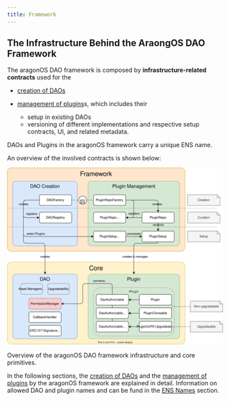 ```yaml
---
title: Framework
---
```


## The Infrastructure Behind the AraongOS DAO Framework

The aragonOS DAO framework is composed by **infrastructure-related contracts** used for the

- [creation of DAOs](01-dao-creation/index.md)
- [management of plugins](02-plugin-management/index.md)s, which includes their

  - setup in existing DAOs
  - versioning of different implementations and respective setup contracts, UI, and related metadata.

DAOs and Plugins in the aragonOS framework carry a unique ENS name.

An overview of the involved contracts is shown below:

<div class="center-column">

![](aragon-os-infrastructure-core-overview.drawio.svg)

<p class="caption"> 
  Overview of the aragonOS DAO framework infrastructure and core primitives.
</p>

</div>

In the following sections, the [creation of DAOs](01-dao-creation/index.md) and the [management of plugins](02-plugin-management/index.md) by the aragonOS framework are explained in detail.
Information on allowed DAO and plugin names and can be fund in the [ENS Names](./03-ens-names.md) section.
